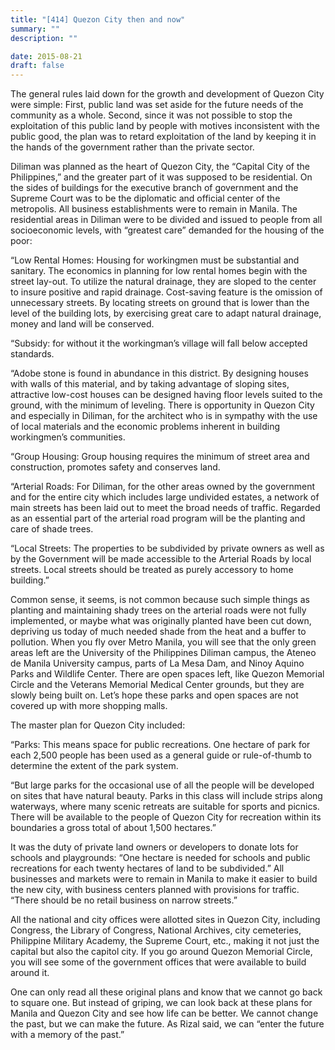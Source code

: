 ```yaml
---
title: "[414] Quezon City then and now"
summary: ""
description: ""

date: 2015-08-21
draft: false
---
```


The general rules laid down for the growth and development of Quezon City were simple: First, public land was set aside for the future needs of the community as a whole. Second, since it was not possible to stop the exploitation of this public land by people with motives inconsistent with the public good, the plan was to retard exploitation of the land by keeping it in the hands of the government rather than the private sector.

Diliman was planned as the heart of Quezon City, the “Capital City of the Philippines,” and the greater part of it was supposed to be residential. On the sides of buildings for the executive branch of government and the Supreme Court was to be the diplomatic and official center of the metropolis. All business establishments were to remain in Manila. The residential areas in Diliman were to be divided and issued to people from all socioeconomic levels, with “greatest care” demanded for the housing of the poor:

“Low Rental Homes: Housing for workingmen must be substantial and sanitary. The economics in planning for low rental homes begin with the street lay-out. To utilize the natural drainage, they are sloped to the center to insure positive and rapid drainage. Cost-saving feature is the omission of unnecessary streets. By locating streets on ground that is lower than the level of the building lots, by exercising great care to adapt natural drainage, money and land will be conserved.

“Subsidy: for without it the workingman’s village will fall below accepted standards.

“Adobe stone is found in abundance in this district. By designing houses with walls of this material, and by taking advantage of sloping sites, attractive low-cost houses can be designed having floor levels suited to the ground, with the minimum of leveling. There is opportunity in Quezon City and especially in Diliman, for the architect who is in sympathy with the use of local materials and the economic problems inherent in building workingmen’s communities.

“Group Housing: Group housing requires the minimum of street area and construction, promotes safety and conserves land.

“Arterial Roads: For Diliman, for the other areas owned by the government and for the entire city which includes large undivided estates, a network of main streets has been laid out to meet the broad needs of traffic. Regarded as an essential part of the arterial road program will be the planting and care of shade trees.

“Local Streets: The properties to be subdivided by private owners as well as by the Government will be made accessible to the Arterial Roads by local streets. Local streets should be treated as purely accessory to home building.”

Common sense, it seems, is not common because such simple things as planting and maintaining shady trees on the arterial roads were not fully implemented, or maybe what was originally planted have been cut down, depriving us today of much needed shade from the heat and a buffer to pollution. When you fly over Metro Manila, you will see that the only green areas left are the University of the Philippines Diliman campus, the Ateneo de Manila University campus, parts of La Mesa Dam, and Ninoy Aquino Parks and Wildlife Center. There are open spaces left, like Quezon Memorial Circle and the Veterans Memorial Medical Center grounds, but they are slowly being built on. Let’s hope these parks and open spaces are not covered up with more shopping malls.

The master plan for Quezon City included:

“Parks: This means space for public recreations. One hectare of park for each 2,500 people has been used as a general guide or rule-of-thumb to determine the extent of the park system.

“But large parks for the occasional use of all the people will be developed on sites that have natural beauty. Parks in this class will include strips along waterways, where many scenic retreats are suitable for sports and picnics. There will be available to the people of Quezon City for recreation within its boundaries a gross total of about 1,500 hectares.”

It was the duty of private land owners or developers to donate lots for schools and playgrounds: “One hectare is needed for schools and public recreations for each twenty hectares of land to be subdivided.” All businesses and markets were to remain in Manila to make it easier to build the new city, with business centers planned with provisions for traffic. “There should be no retail business on narrow streets.”

All the national and city offices were allotted sites in Quezon City, including Congress, the Library of Congress, National Archives, city cemeteries, Philippine Military Academy, the Supreme Court, etc., making it not just the capital but also the capitol city. If you go around Quezon Memorial Circle, you will see some of the government offices that were available to build around it.

One can only read all these original plans and know that we cannot go back to square one. But instead of griping, we can look back at these plans for Manila and Quezon City and see how life can be better. We cannot change the past, but we can make the future. As Rizal said, we can “enter the future with a memory of the past.”
